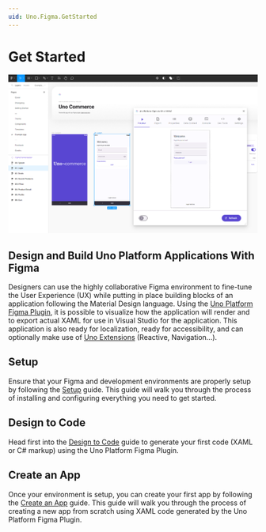 ```yaml
---
uid: Uno.Figma.GetStarted
---
```


# Get Started

![Overview of the plugin](get-started/assets/plugin-overview.png)

## Design and Build Uno Platform Applications With Figma

Designers can use the highly collaborative Figma environment to fine-tune the User Experience (UX) while putting in place building blocks of an application following the Material Design language.
Using the [Uno Platform Figma Plugin](download.md), it is possible to visualize how the application will render and to export actual XAML for use in Visual Studio for the application. This application is also ready for localization, ready for accessibility, and can optionally make use of [Uno Extensions](https://aka.platform.uno/uno-extensions) (Reactive, Navigation...).

## Setup

Ensure that your Figma and development environments are properly setup by following the [Setup](get-started/setup.md) guide. This guide will walk you through the process of installing and configuring everything you need to get started.

## Design to Code

Head first into the [Design to Code](get-started/design-to-code.md) guide to generate your first code (XAML or C# markup) using the Uno Platform Figma Plugin.

## Create an App

Once your environment is setup, you can create your first app by following the [Create an App](get-started/create-an-app.md) guide. This guide will walk you through the process of creating a new app from scratch using XAML code generated by the Uno Platform Figma Plugin.

